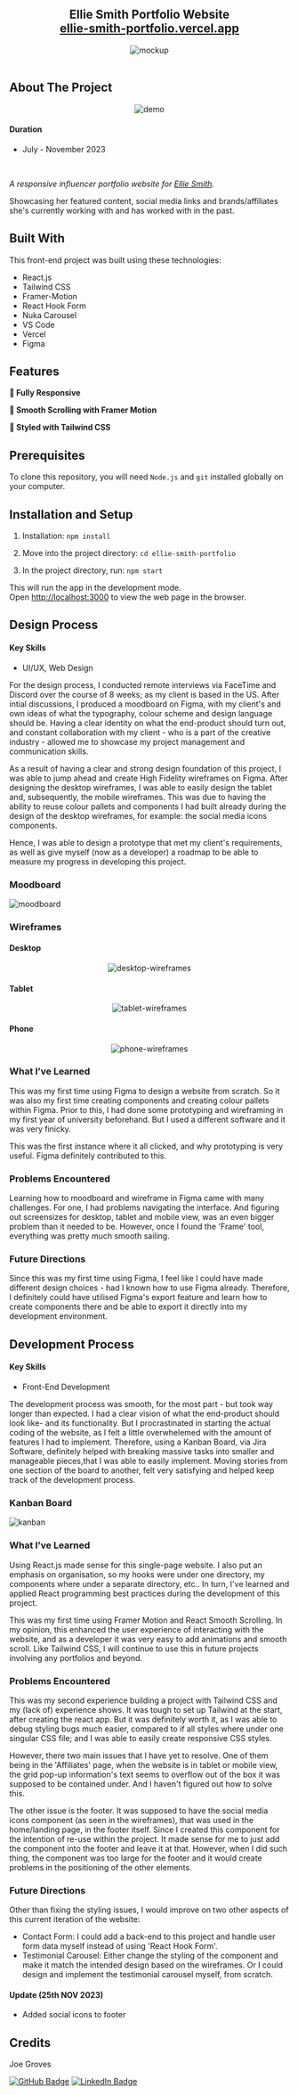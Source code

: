 <h2 align="center">
  Ellie Smith Portfolio Website<br/>
  <a href="https://ellie-smith-portfolio.vercel.app/" target="_blank">ellie-smith-portfolio.vercel.app</a>
</h2>
<div align="center">
  <img alt="mockup" src="./mockups/ellie-mockups.png" style="max-width: 800px" />
</div>

<br/>

## About The Project

<div align="center">
  <img alt="demo" src="./mockups/ellie-smith-portfolio.gif" />
</div>

#### Duration
- July - November 2023

<br/>

*A responsive influencer portfolio website for [Ellie Smith](https://www.youtube.com/@elliedee5221).*

Showcasing her featured content, social media links and brands/affiliates she's currently working with and has worked with in the past.


## Built With

This front-end project was built using these technologies:
- React.js 
- Tailwind CSS 
- Framer-Motion
- React Hook Form
- Nuka Carousel
- VS Code
- Vercel
- Figma

## Features

**📱 Fully Responsive**

**📜 Smooth Scrolling with Framer Motion**

**🎨 Styled with Tailwind CSS**

## Prerequisites

To clone this repository, you will need `Node.js` and `git` installed globally on your computer.

## Installation and Setup

1. Installation: `npm install`

2. Move into the project directory: `cd ellie-smith-portfolio`

3. In the project directory, run: `npm start`

This will run the app in the development mode.\
Open [http://localhost:3000](http://localhost:3000) to view the web page in the browser.

## Design Process

#### Key Skills
- UI/UX, Web Design

For the design process, I conducted remote interviews via FaceTime and Discord over the course of 8 weeks; as my client is based in the US. After intial discussions, I produced a moodboard on Figma, with my client's and own ideas of what the typography, colour scheme and design language should be. Having a clear identity on what the end-product should turn out, and constant collaboration with my client - who is a part of the creative industry - allowed me to showcase my project management and communication skills. <br/> 

As a result of having a clear and strong design foundation of this project, I was able to jump ahead and create High Fidelity wireframes on Figma. After designing the desktop wireframes, I was able to easily design the tablet and, subsequently, the mobile wireframes. This was due to having the ability to reuse colour pallets and components I had built already during the design of the desktop wireframes, for example: the social media icons components. <br/>

Hence, I was able to design a prototype that met my client's requirements, as well as give myself (now as a developer) a roadmap to be able to measure my progress in developing this project.

### Moodboard
<img alt="moodboard" src="./moodboard/ellie_moodboard.png" style="max-width: 800px"/>

### Wireframes

#### Desktop
<div align="center">
    <img alt="desktop-wireframes" src="./wireframes/ellie_desktop_wireframe.png" style="max-width: 800px"/>
</div>

#### Tablet
<div align="center">
    <img alt="tablet-wireframes" src="./wireframes/ellie_tablet_wireframe.png" style="max-width: 400px"/>
</div>

#### Phone
<div align="center">
    <img alt="phone-wireframes" src="./wireframes/ellie_phone_wireframe.png" style="max-width: 400px"/>
</div>

### What I’ve Learned

This was my first time using Figma to design a website from scratch. So it was also my first time creating components and creating colour pallets within Figma. Prior to this,  I had done some prototyping and wireframing in my first year of university beforehand. But I used a different software and it was very finicky. <br/>

This was the first instance where it all clicked, and why prototyping is very useful. Figma definitely contributed to this. 

### Problems Encountered

Learning how to moodboard and wireframe in Figma came with many challenges. For one, I had problems navigating the interface. And figuring out screensizes for desktop, tablet and mobile view, was an even bigger problem than it needed to be. However, once I found the 'Frame' tool, everything was pretty much smooth sailing.

### Future Directions

Since this was my first time using Figma, I feel like I could have made different design choices - had I known how to use Figma already. Therefore, I definitely could have utilised Figma's export feature and learn how to create components there and be able to export it directly into my development environment. 

## Development Process

#### Key Skills
- Front-End Development

The development process was smooth, for the most part - but took way longer than expected. I had a clear vision of what the end-product should look like- and its functionality. But I procrastinated in starting the actual coding of the website, as I felt a little overwhelemed with the amount of features I had to implement. Therefore, using a Kanban Board, via Jira Software, definitely helped with breaking massive tasks into smaller and manageable pieces,that I was able to easily implement. Moving stories from one section of the board to another, felt very satisfying and helped keep track of the development process. <br/> 

### Kanban Board
<img alt="kanban" src="./edps-board/EDPS-board-2023-11-15.png" style="max-width: 800px"/>

### What I’ve Learned

Using React.js made sense for this single-page website. I also put an emphasis on organisation, so my hooks were under one directory, my components where under a separate directory, etc.. In turn, I've learned and applied React programming best practices during the development of this project. <br/>

This was my first time using Framer Motion and React Smooth Scrolling. In my opinion, this enhanced the user experience of interacting with the website, and as a developer it was very easy to add animations and smooth scroll. Like Tailwind CSS, I will continue to use this in future projects involving any portfolios and beyond. <br/> 

### Problems Encountered

This was my second experience building a project with Tailwind CSS and my (lack of) experience shows. It was tough to set up Tailwind at the start, after creating the react app. But it was definitely worth it, as I was able to debug styling bugs much easier, compared to if all styles where under one singular CSS file; and I was able to easily create responsive CSS styles. <br/>

However, there two main issues that I have yet to resolve. One of them being in the 'Affiliates' page, when the website is in tablet or mobile view, the grid pop-up information's text seems to overflow out of the box it was supposed to be contained under. And I haven't figured out how to solve this. <br/>

The other issue is the footer. It was supposed to have the social media icons component (as seen in the wireframes), that was used in the home/landing page, in the footer itself. Since I created this component for the intention of re-use within the project. It made sense for me to just add the component into the footer and leave it at that. However, when I did such thing, the component was too large for the footer and it would create problems in the positioning of the other elements. <br/>

### Future Directions

Other than fixing the styling issues, I would improve on two other aspects of this current iteration of the website:

- Contact Form: I could add a back-end to this project and handle user form data myself instead of using 'React Hook Form'.
- Testimonial Carousel: Either change the styling of the component and make it match the intended design based on the wireframes. Or I could design and implement the testimonial carousel myself, from scratch.

#### Update (25th NOV 2023)

- Added social icons to footer

## Credits

Joe Groves

[![GitHub Badge](https://img.shields.io/badge/GitHub-100000?style=for-the-badge&logo=github&logoColor=white)](https://github.com/joeygroves)
[![LinkedIn Badge](https://img.shields.io/badge/LinkedIn-0077B5?style=for-the-badge&logo=linkedin&logoColor=white)](https://www.linkedin.com/in/joewesleygroves)